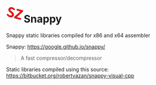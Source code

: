 # ![](../assets/Snappy.png)Snappy

Snappy static libraries compiled for x86 and x64 assembler 

Snappy: https://google.github.io/snappy/

> A fast compressor/decompressor
>

Static libraries compiled using this source: https://bitbucket.org/robertvazan/snappy-visual-cpp